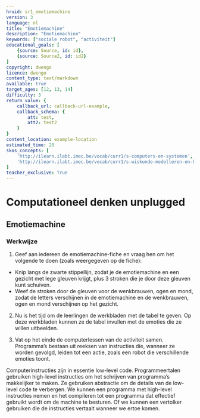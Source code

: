 ```yaml
---
hruid: sr1_emotiemachine
version: 3
language: nl
title: "Emotiemachine"
description: "Emotiemachine"
keywords: ["sociale robot", "activiteit"]
educational_goals: [
    {source: Source, id: id}, 
    {source: Source2, id: id2}
]
copyright: dwengo
licence: dwengo
content_type: text/markdown
available: true
target_ages: [12, 13, 14]
difficulty: 3
return_value: {
    callback_url: callback-url-example,
    callback_schema: {
        att: test,
        att2: test2
    }
}
content_location: example-location
estimated_time: 20
skos_concepts: [
    'http://ilearn.ilabt.imec.be/vocab/curr1/s-computers-en-systemen', 
    'http://ilearn.ilabt.imec.be/vocab/curr1/s-wiskunde-modelleren-en-heuristiek'
]
teacher_exclusive: True
---
```

# Computationeel denken unplugged
## Emotiemachine
### Werkwijze

1. Geef aan iedereen de emotiemachine-fiche en vraag hen om het volgende te doen (zoals weergegeven op de fiche):

* Knip langs de zwarte stippellijn, zodat je de emotiemachine en een gezicht met lege gleuven krijgt, plus 3 stroken die je door deze gleuven kunt schuiven.
* Weef de stroken door de gleuven voor de wenkbrauwen, ogen en mond, zodat de letters verschijnen in de emotiemachine en de wenkbrauwen, ogen en mond verschijnen op het gezicht.

2. Nu is het tijd om de leerlingen de werkbladen met de tabel te geven. Op deze werkbladen kunnen ze de tabel invullen met de emoties die ze willen uitbeelden.

3. Vat op het einde de computerlessen van de activiteit samen. Programma’s bestaan uit reeksen van instructies die, wanneer ze worden gevolgd, leiden tot een actie, zoals een robot die verschillende emoties toont.  

<div class="alert alert-box alert-success">
Computerinstructies zijn in essentie low-level code. Programmeertalen gebruiken high-level instructies om het schrijven van programma’s makkelijker te maken. Ze gebruiken abstractie om de details van de low-level code te verbergen. We kunnen een programma met high-level instructies nemen en het compileren tot een programma dat effectief gebruikt wordt om de machine te besturen. Of we kunnen een vertolker gebruiken die de instructies vertaalt wanneer we ertoe komen.
</div>